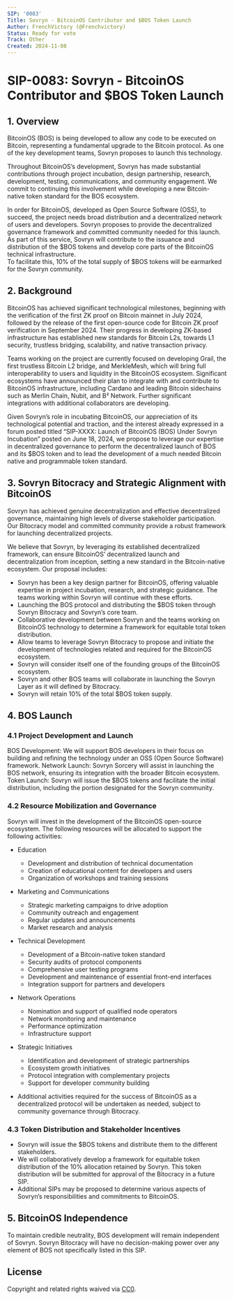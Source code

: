 ```yaml
---
SIP: '0083'
Title: Sovryn - BitcoinOS Contributor and $BOS Token Launch  
Author: FrenchVictory (@Frenchvictory)
Status: Ready for vote
Track: Other
Created: 2024-11-08
---
```

# **SIP-0083: Sovryn - BitcoinOS Contributor and $BOS Token Launch**   

## 1. Overview 

BitcoinOS (BOS) is being developed to allow any code to be executed on Bitcoin, representing a fundamental upgrade to the Bitcoin protocol. 
As one of the key development teams, Sovryn proposes to launch this technology.  

Throughout BitcoinOS’s development, Sovryn has made substantial contributions through project incubation, design partnership, research, 
development, testing, communications, and community engagement. We commit to continuing this involvement while developing 
a new Bitcoin-native token standard for the BOS ecosystem.

In order for BitcoinOS, developed as Open Source Software (OSS), to succeed, the project needs broad distribution and 
a decentralized network of users and developers. Sovryn proposes to provide the decentralized governance framework and 
committed community needed for this launch. As part of this service, Sovryn will contribute to the issuance and 
distribution of the $BOS tokens and develop core parts of the BitcoinOS technical infrastructure.  
To facilitate this, 10% of the total supply of $BOS tokens will be earmarked for the Sovryn community.  

## 2. Background

BitcoinOS has achieved significant technological milestones, beginning with the verification of the first ZK proof on Bitcoin mainnet in July 2024, 
followed by the release of the first open-source code for Bitcoin ZK proof verification in September 2024. 
Their progress in developing ZK-based infrastructure has established new standards for Bitcoin L2s, towards L1 security, trustless bridging, 
scalability, and native transaction privacy.

Teams working on the project are currently focused on developing Grail, the first trustless Bitcoin L2 bridge, and MerkleMesh, 
which will bring full interoperability to users and liquidity in the BitcoinOS ecosystem. Significant ecosystems have announced 
their plan to integrate with and contribute to BitcoinOS infrastructure, including Cardano and leading Bitcoin sidechains such as 
Merlin Chain, Nubit, and B² Network. Further significant integrations with additional collaborators are developing.

Given Sovryn’s role in incubating BitcoinOS, our appreciation of its technological potential and traction, and the interest already expressed 
in a forum posted titled “SIP-XXXX: Launch of BitcoinOS (BOS) Under Sovryn Incubation” posted on June 18, 2024, we propose to leverage our 
expertise in decentralized governance to perform the decentralized launch of BOS and its $BOS token and to lead the development of a much 
needed Bitcoin native and programmable token standard.   

## 3. Sovryn Bitocracy and Strategic Alignment with BitcoinOS

Sovryn has achieved genuine decentralization and effective decentralized governance, maintaining high levels of diverse stakeholder participation. 
Our Bitocracy model and committed community provide a robust framework for launching decentralized projects.

We believe that Sovryn, by leveraging its established decentralized framework, can ensure BitcoinOS’ decentralized launch and decentralization from 
inception, setting a new standard in the Bitcoin-native ecosystem. Our proposal includes:

- Sovryn has been a key design partner for BitcoinOS, offering valuable expertise in project incubation, research, and strategic guidance. 
The teams working within Sovryn will continue with these efforts.
- Launching the BOS protocol and distributing the $BOS token through Sovryn Bitocracy and Sovryn’s core team.   
- Collaborative development between Sovryn and the teams working on BitcoinOS technology to determine a framework for equitable total token distribution.  
- Allow teams to leverage Sovryn Bitocracy to propose and initiate the development of technologies related and required for the BitcoinOS ecosystem.  
- Sovryn will consider itself one of the founding groups of the BitcoinOS ecosystem.  
- Sovryn and other BOS teams will collaborate in launching the Sovryn Layer as it will defined by Bitocracy.  
- Sovryn will retain 10% of the total $BOS token supply.  

## 4. BOS Launch
### 4.1 Project Development and Launch

  BOS Development: We will support BOS developers in their focus on building and refining the technology under an OSS (Open Source Software) framework.
  Network Launch: Sovryn Sorcery will assist in launching the BOS network, ensuring its integration with the broader Bitcoin ecosystem.
  Token Launch: Sovryn will issue the $BOS tokens and facilitate the initial distribution, including the portion designated for the Sovryn community.

### 4.2 Resource Mobilization and Governance

Sovryn will invest in the development of the BitcoinOS open-source ecosystem. The following resources will be allocated to support the following activities:

  - Education
      - Development and distribution of technical documentation
      - Creation of educational content for developers and users
      - Organization of workshops and training sessions
  - Marketing and Communications
      - Strategic marketing campaigns to drive adoption
      - Community outreach and engagement
      - Regular updates and announcements
      - Market research and analysis
  - Technical Development
      - Development of a Bitcoin-native token standard
      - Security audits of protocol components
      - Comprehensive user testing programs
      - Development and maintenance of essential front-end interfaces
      - Integration support for partners and developers
  - Network Operations
      - Nomination and support of qualified node operators
      - Network monitoring and maintenance
      - Performance optimization
      - Infrastructure support
  - Strategic Initiatives
      - Identification and development of strategic partnerships
      - Ecosystem growth initiatives
      - Protocol integration with complementary projects
      - Support for developer community building

  - Additional activities required for the success of BitcoinOS as a decentralized protocol will be undertaken as needed, 
subject to community governance through Bitocracy.

### 4.3 Token Distribution and Stakeholder Incentives

  - Sovryn will issue the $BOS tokens and distribute them to the different stakeholders.
  - We will collaboratively develop a framework for equitable token distribution of the 10% allocation retained by Sovryn. This token distribution will be submitted for approval of the Bitocracy in a future SIP.
  - Additional SIPs may be proposed to determine various aspects of Sovryn’s responsibilities and commitments to BitcoinOS.

## 5. BitcoinOS Independence

To maintain credible neutrality, BOS development will remain independent of Sovryn. Sovryn Bitocracy will have no decision-making power 
over any element of BOS not specifically listed in this SIP.

## License
Copyright and related rights waived via [CC0](https://creativecommons.org/publicdomain/zero/1.0/).
